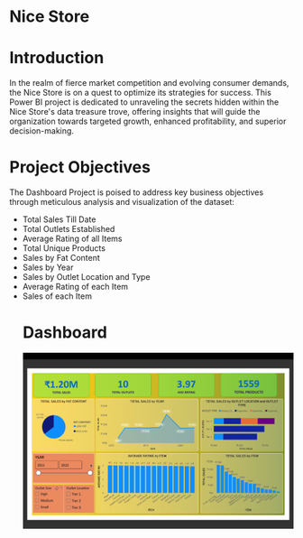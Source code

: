 # Nice Store
# Introduction
In the realm of fierce market competition and evolving consumer demands, the Nice Store is on a quest to optimize its strategies for success. This Power BI project is dedicated to unraveling the secrets hidden within the Nice Store's data treasure trove, offering insights that will guide the organization towards targeted growth, enhanced profitability, and superior decision-making.
# Project Objectives
The Dashboard Project is poised to address key business objectives through meticulous analysis and visualization of the dataset:
- Total Sales Till Date
- Total Outlets Established
- Average Rating of all Items
- Total Unique Products
- Sales by Fat Content
- Sales by Year
- Sales by Outlet Location and Type
- Average Rating of each Item
- Sales of each Item
  # Dashboard
  <img src='Nice Store.png'> 
